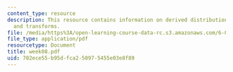 ```yaml
---
content_type: resource
description: This resource contains information on derived distributions, convolution,
  and transforms.
file: /media/https%3A/open-learning-course-data-rc.s3.amazonaws.com/6-041-probabilistic-systems-analysis-and-applied-probability-spring-2006/702ece55b95dfca250975455e03e8f89_week08.pdf
file_type: application/pdf
resourcetype: Document
title: week08.pdf
uid: 702ece55-b95d-fca2-5097-5455e03e8f89
---
```

